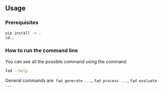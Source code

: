## Usage

### Prerequisites

```bash
pip install -e .
cd..
```

### How to run the command line

You can see all the possible command using the command 
```bash
fad --help
```
General commands are: `fad generate ...`, `fad process ...`, `fad evaluate ...`
